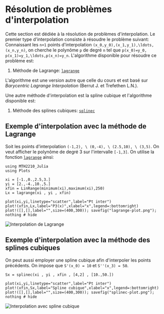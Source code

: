 # Résolution de problèmes d'interpolation

Cette section est dédiée à la résolution de problèmes d'interpolation. Le
premier type d'interpolation consiste à résoudre le problème suivant:
Connaissant les ``n+1`` points d'interpolation ``(x_0,y_0),(x_1,y_1),\ldots,
(x_n,y_n)``, on cherche le polynôme ``p`` de degré ``n`` tel que ``p(x_0)=y_0,
p(x_1)=y_1,\ldots,p(x_n)=y_n``. L'algorithme disponible pour résoudre ce
problème est:
1. Méthode de Lagrange: [`lagrange`](@ref)

L'algorithme est une version autre que celle du cours et est basé sur
*Barycentric Lagrange Interpolation* (Berrut J. et Trefethen L.N.).

Une autre méthode d'interpolation est la spline cubique et l'algorithme
disponible est:
1. Méthode des splines cubiques: [`splinec`](@ref)

## Exemple d'interpolation avec la méthode de Lagrange

Soit les points d'interpolation ``(-1,2), \ (0,-4), \ (2.5,10), \ (3,5)``. On
veut afficher le polynôme de degré 3 sur l'intervalle ``[-1,3]``. On utilise
la fonction [`lagrange`](@ref) ainsi:

```@example 1
using MTH2210_Julia
using Plots

xi = [-1.,0.,2.5,3.]
yi = [2.,-4.,10.,5.]
xfin = LinRange(minimum(xi),maximum(xi),250)
Lx = lagrange(xi , yi , xfin)

plot(xi,yi,linetype="scatter",label="Pt inter")
plot!(xfin,Lx,label="P3(x)",xlabel="x",legend=:bottomright)
plot!([],[],label="",size=(400,300)); savefig("lagrange-plot.png"); nothing # hide
```

![Interpolation de Lagrange](lagrange-plot.png)


## Exemple d'interpolation avec la méthode des splines cubiques

On peut aussi employer une spline cubique afin d'interpoler les points
précédents. On impose que ``S'(x_0) = 10`` et ``S''(x_3) = 50``.

```@example 1
Sx = splinec(xi , yi , xfin , [4,2] , [10.,50.])

plot(xi,yi,linetype="scatter",label="Pt inter")
plot!(xfin,Sx,label="Spline cubique",xlabel="x",legend=:bottomright)
plot!([],[],label="",size=(400,300)); savefig("splinec-plot.png"); nothing # hide
```

![Interpolation avec spline cubique](splinec-plot.png)
